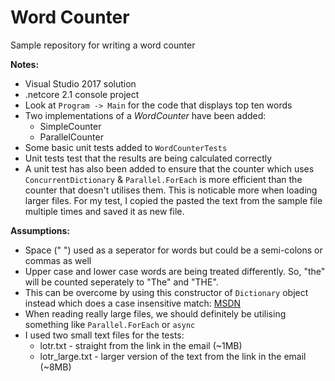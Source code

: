 # Word Counter
Sample repository for writing a word counter 

**Notes:**
- Visual Studio 2017 solution
- .netcore 2.1 console project
- Look at ``Program -> Main`` for the code that displays top ten words
- Two implementations of a *WordCounter* have been added:
    * SimpleCounter
    * ParallelCounter
- Some basic unit tests added to ```WordCounterTests```
- Unit tests test that the results are being calculated correctly
- A unit test has also been added to ensure that the counter which uses ``ConcurrentDictionary`` & ``Parallel.ForEach`` is more efficient than the counter that doesn't utilises them. This is noticable more when loading larger files.  For my test, I copied the pasted the text from the sample file multiple times and saved it as new file.


**Assumptions:**
- Space (" ") used as a seperator for words but could be a semi-colons or commas as well
- Upper case and lower case words are being treated differently. So, "the" will be counted seperately to "The" and "THE".
- This can be overcome by using this constructor of ```Dictionary``` object instead which does a case insensitive match: [MSDN](https://docs.microsoft.com/en-us/dotnet/api/system.collections.generic.dictionary-2.-ctor?redirectedfrom=MSDN&view=netframework-4.7.2#System_Collections_Generic_Dictionary_2__ctor_System_Collections_Generic_IEqualityComparer__0__)
- When reading really large files, we should definitely be utilising something like ``Parallel.ForEach`` or `async`
- I used two small text files for the tests:
    * lotr.txt - straight from the link in the email (~1MB)
    * lotr_large.txt - larger version of the text from the link in the email (~8MB)

